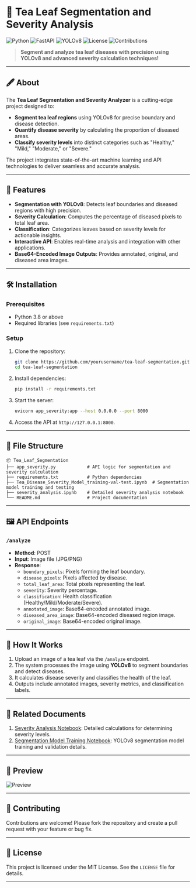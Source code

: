 
# 🌱 Tea Leaf Segmentation and Severity Analysis

![Python](https://img.shields.io/badge/Python-3.8+-blue)
![FastAPI](https://img.shields.io/badge/FastAPI-✔️-green)
![YOLOv8](https://img.shields.io/badge/YOLOv8-✔️-orange)
![License](https://img.shields.io/github/license/arya8831/tea-leaf-segmentation)
![Contributions](https://img.shields.io/badge/Contributions-Welcome-brightgreen)

> **Segment and analyze tea leaf diseases with precision using YOLOv8 and advanced severity calculation techniques!**

---

## 🖋️ About

The **Tea Leaf Segmentation and Severity Analyzer** is a cutting-edge project designed to:
- **Segment tea leaf regions** using YOLOv8 for precise boundary and disease detection.
- **Quantify disease severity** by calculating the proportion of diseased areas.
- **Classify severity levels** into distinct categories such as "Healthy," "Mild," "Moderate," or "Severe."

The project integrates state-of-the-art machine learning and API technologies to deliver seamless and accurate analysis.

---

## 🚀 Features

- **Segmentation with YOLOv8**: Detects leaf boundaries and diseased regions with high precision.
- **Severity Calculation**: Computes the percentage of diseased pixels to total leaf area.
- **Classification**: Categorizes leaves based on severity levels for actionable insights.
- **Interactive API**: Enables real-time analysis and integration with other applications.
- **Base64-Encoded Image Outputs**: Provides annotated, original, and diseased area images.

---

## 🛠️ Installation

### Prerequisites
- Python 3.8 or above
- Required libraries (see `requirements.txt`)

### Setup
1. Clone the repository:
   ```bash
   git clone https://github.com/yourusername/tea-leaf-segmentation.git
   cd tea-leaf-segmentation
   ```

2. Install dependencies:
   ```bash
   pip install -r requirements.txt
   ```

3. Start the server:
   ```bash
   uvicorn app_severity:app --host 0.0.0.0 --port 8000
   ```

4. Access the API at `http://127.0.0.1:8000`.

---

## 📂 File Structure

```plaintext
📦 Tea_Leaf_Segmentation
├── app_severity.py            # API logic for segmentation and severity calculation
├── requirements.txt           # Python dependencies
├── Tea_Disease_Severity_Model_training-val-test.ipynb  # Segmentation model training and testing
├── severity_analysis.ipynb    # Detailed severity analysis notebook
└── README.md                  # Project documentation
```

---

## 🖼️ API Endpoints

### `/analyze`
- **Method**: POST
- **Input**: Image file (JPG/PNG)
- **Response**:
  - `boundary_pixels`: Pixels forming the leaf boundary.
  - `disease_pixels`: Pixels affected by disease.
  - `total_leaf_area`: Total pixels representing the leaf.
  - `severity`: Severity percentage.
  - `classification`: Health classification (Healthy/Mild/Moderate/Severe).
  - `annotated_image`: Base64-encoded annotated image.
  - `diseased_area_image`: Base64-encoded diseased region image.
  - `original_image`: Base64-encoded original image.

---

## 🧪 How It Works

1. Upload an image of a tea leaf via the `/analyze` endpoint.
2. The system processes the image using **YOLOv8** to segment boundaries and detect diseases.
3. It calculates disease severity and classifies the health of the leaf.
4. Outputs include annotated images, severity metrics, and classification labels.

---

## 🔗 Related Documents

1. [Severity Analysis Notebook](severity_analysis.ipynb): Detailed calculations for determining severity levels.
2. [Segmentation Model Training Notebook](Tea_Disease_Severity_Model_training-val-test.ipynb): YOLOv8 segmentation model training and validation details.

---

## 🎨 Preview

![Preview](https://via.placeholder.com/800x400?text=Segmented+Annotated+Image+Preview)

---

## 🤝 Contributing

Contributions are welcome! Please fork the repository and create a pull request with your feature or bug fix.

---

## 📝 License

This project is licensed under the MIT License. See the `LICENSE` file for details.

---
